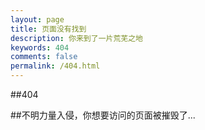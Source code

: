 ```yaml
---
layout: page
title: 页面没有找到
description: 你来到了一片荒芜之地
keywords: 404
comments: false
permalink: /404.html
---
```



##404

##不明力量入侵，你想要访问的页面被摧毁了...

